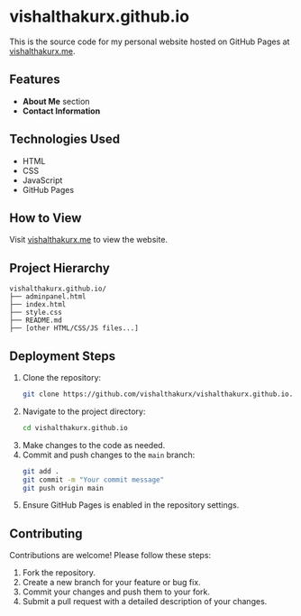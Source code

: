 # vishalthakurx.github.io

This is the source code for my personal website hosted on GitHub Pages at [vishalthakurx.me](https://vishalthakurx.me).

## Features
- **About Me** section
- **Contact Information**

## Technologies Used
- HTML
- CSS
- JavaScript
- GitHub Pages

## How to View
Visit [vishalthakurx.me](https://vishalthakurx.me) to view the website.

## Project Hierarchy

```
vishalthakurx.github.io/
├── adminpanel.html
├── index.html
├── style.css
├── README.md
├── [other HTML/CSS/JS files...]
```

## Deployment Steps
1. Clone the repository:
   ```bash
   git clone https://github.com/vishalthakurx/vishalthakurx.github.io.git
   ```
2. Navigate to the project directory:
   ```bash
   cd vishalthakurx.github.io
   ```
3. Make changes to the code as needed.
4. Commit and push changes to the `main` branch:
   ```bash
   git add .
   git commit -m "Your commit message"
   git push origin main
   ```
5. Ensure GitHub Pages is enabled in the repository settings.

## Contributing
Contributions are welcome! Please follow these steps:
1. Fork the repository.
2. Create a new branch for your feature or bug fix.
3. Commit your changes and push them to your fork.
4. Submit a pull request with a detailed description of your changes.
